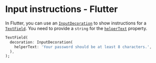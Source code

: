 # Input instructions - Flutter

In Flutter, you can use an [`InputDecoration`](https://api.flutter.dev/flutter/material/InputDecoration-class.html) to show instructions for a [`TextField`](https://api.flutter.dev/flutter/material/TextField-class.html). You need to provide a `string` for the [`helperText`](https://api.flutter.dev/flutter/material/InputDecoration/helperText.html) property.

```dart
TextField(
  decoration: InputDecoration(
    helperText: 'Your password should be at least 8 characters.',
  ),
);
```

